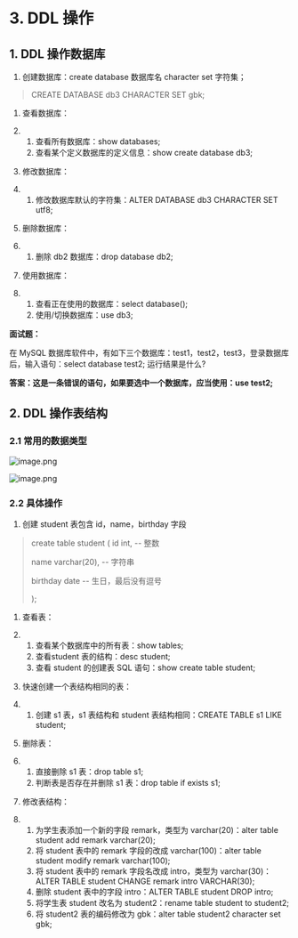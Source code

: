 # 3. DDL 操作

## 1. DDL 操作数据库

1. 创建数据库：create database 数据库名 character set 字符集；

> CREATE DATABASE db3 CHARACTER SET gbk;

1. 查看数据库：

1. 1. 查看所有数据库：show databases;
    2. 查看某个定义数据库的定义信息：show create database db3;

1. 修改数据库：

1. 1. 修改数据库默认的字符集：ALTER DATABASE db3 CHARACTER SET utf8;

1. 删除数据库：

1. 1. 删除 db2 数据库：drop database db2;

1. 使用数据库：

1. 1. 查看正在使用的数据库：select database(); 
    2. 使用/切换数据库：use db3;

**面试题：**

在 MySQL 数据库软件中，有如下三个数据库：test1，test2，test3，登录数据库后，输入语句：select database test2; 运行结果是什么?

**答案：这是一条错误的语句，如果要选中一个数据库，应当使用：use test2;**





## 2. DDL 操作表结构

### 2.1 常用的数据类型

![image.png](https://cdn.nlark.com/yuque/0/2019/png/446852/1572859091723-1be4852d-f439-4aca-8deb-e1a0ddb4b9bf.png)

![image.png](https://cdn.nlark.com/yuque/0/2019/png/446852/1572859111055-9420e345-5927-4cce-9fa2-0c19ad7cad64.png)





### 2.2 具体操作

1. 创建 student 表包含 id，name，birthday 字段

> create table student (
>   id int, -- 整数
>
> name varchar(20), -- 字符串
>
> birthday date -- 生日，最后没有逗号
>
> );

1. 查看表：

1. 1. 查看某个数据库中的所有表：show tables;
    2. 查看student 表的结构：desc student;
    3. 查看 student 的创建表 SQL 语句：show create table student;

1. 快速创建一个表结构相同的表：

1. 1. 创建 s1 表，s1 表结构和 student 表结构相同：CREATE TABLE s1 LIKE student;

1. 删除表：

1. 1. 直接删除 s1 表：drop table s1;
    2. 判断表是否存在并删除 s1 表：drop table if exists s1;

1. 修改表结构：

1. 1. 为学生表添加一个新的字段 remark，类型为 varchar(20)：alter table student add remark varchar(20);
    2. 将 student 表中的 remark 字段的改成 varchar(100)：alter table student modify remark varchar(100);
    3. 将 student 表中的 remark 字段名改成 intro，类型为 varchar(30)：ALTER TABLE student CHANGE remark intro VARCHAR(30);
    4. 删除 student 表中的字段 intro：ALTER TABLE student DROP intro;
    5. 将学生表 student 改名为 student2：rename table student to student2;
    6. 将 student2 表的编码修改为 gbk：alter table student2 character set gbk;